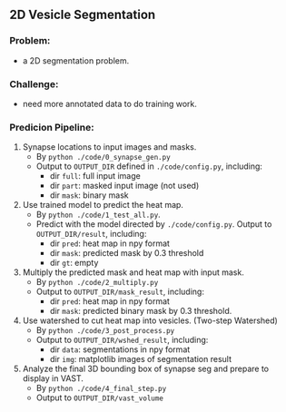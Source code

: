 ## 2D Vesicle Segmentation
### Problem: 
* a 2D segmentation problem.
### Challenge: 
* need more annotated data to do training work.
### Predicion Pipeline:
1. Synapse locations to input images and masks.
	* By `python ./code/0_synapse_gen.py`
	* Output to `OUTPUT_DIR` defined in `./code/config.py`, including:
		- dir `full`: full input image
		- dir `part`: masked input image (not used)
		- dir `mask`: binary mask
2. Use trained model to predict the heat map.
	* By `python ./code/1_test_all.py`.
	*  Predict with the model directed by `./code/config.py`. Output to `OUTPUT_DIR/result`, including:
		- dir `pred`: heat map in npy format
		- dir `mask`: predicted mask by 0.3 threshold
		- dir `gt`: empty
3. Multiply the predicted mask and heat map with input mask.
	* By `python ./code/2_multiply.py`
	* Output to `OUTPUT_DIR/mask_result`, including:
		- dir `pred`: heat map in npy format
		- dir `mask`: predicted binary mask by 0.3 threshold.
4. Use watershed to cut heat map into vesicles. (Two-step Watershed)
	* By `python ./code/3_post_process.py`
	* Output to  `OUTPUT_DIR/wshed_result`, including:
		- dir `data`: segmentations in npy format
		- dir `img`: matplotlib images of segmentation result 
5. Analyze the final 3D bounding box of synapse seg and prepare to display in VAST.
	* By `python ./code/4_final_step.py`
	* Output to `OUTPUT_DIR/vast_volume`

